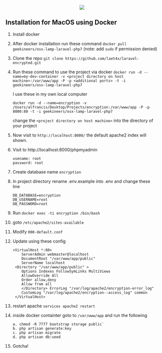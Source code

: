 <p align="center"><img src="https://laravel.com/assets/img/components/logo-laravel.svg"></p>


## Installation for MacOS using Docker
1. Install docker
2. After docker installation run these command `docker pull geekineers/osx-lamp-laravel-php7` (note: add `sudo` if permission denied)
3.  Clone the repo `git clone https://github.com/laet4x/laravel-encrypted.git`
4. Run these command to use the project via docker
	`docker run -d --name=my-dev-container -v <project directory on host machine>:/var/www/app -P -p <additional ports> -t -i geekineers/osx-lamp-laravel-php7`

	I use these in my own local computer 

	`docker run -d --name=encryption -v /Users/alfrancis/Desktop/Projects/encryption:/var/www/app -P -p 8000:80 -t -i geekineers/osx-lamp-laravel-php7`

	change the `<project directory on host machine>` into the directory of your project
5. 	Now visit to `http://localhost:8000/` the default apache2 index will shown.
6.  Visit to http://localhost:8000/phpmyadmin
	```
	usename: root
	password: root
	```
7.  Create database name `encryption`
8.  In project directory rename .env.example into .env and change these line

 	```
 	DB_DATABASE=encryption
	DB_USERNAME=root
	DB_PASSWORD=root
	```

9. Run `docker exec -ti encryption /bin/bash`
10. goto `/etc/apache2/sites-available`
11. Modify `000-default.conf`
12. Update using these config
	```                       
	<VirtualHost *:80>
		ServerAdmin webmaster@localhost
	 	DocumentRoot "/var/www/app/public"
		ServerName localhost
	 <Directory "/var/www/app/public" >
	 	Options Indexes FollowSymLinks MultiViews
		AllowOverride All
	 	Order allow,deny
		Allow from all
	 	</Directory> ErrorLog "/var/log/apache2/encryption-error_log"
	 	CustomLog "/var/log/apache2/encryption--access_log" common
	 </VirtualHost>
	 ```
13. restart apache `services apache2 restart`
14. inside docker containter goto to `/var/www/app` and run the following
	```
	a. chmod -R 7777 bootstrap storage public`
	b. php artisan generate:key
	c. php artisan migrate
	d. php artisan db:seed
	```
15. Gotcha!	